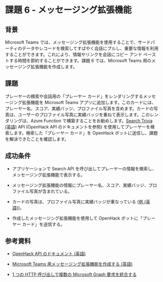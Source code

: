﻿# 課題 6 - メッセージング拡張機能

## 背景

Microsoft Teams では、メッセージング拡張機能を使用することで、サードパーティのデータやレコードを検索してすばやく会話にプルし、重要な情報を利用することができます。これにより、情報やリンクを会話にコピー アンド ペーストする時間を節約することができます。課題 6 では、Microsoft Teams 用のメッセージング拡張機能を作成します。

## 課題

プレーヤーの検索や会話用の「プレーヤー カード」をレンダリングするメッセージング拡張機能を Microsoft Teams アプリに追加します。このカードには、プレーヤー名、スコア、実績バッジ、プロファイル写真を含めます。カードの写真は、ユーザーのプロファイル写真に実績バッジを重ねて表示します。このレンダリングは、Azure Function で構築することをお勧めします。[Search Trivia (英語)](https://msopenhack.azurewebsites.net/swagger/ui/index#!/Trivia/Trivia_Search) API (OpenHack API のドキュメントを参照) を使用してプレーヤーを検索します。検索した「プレーヤー カード」を OpenHack ボットに送信し、課題を解決できたことを確認します。

## 成功条件

- アプリケーションで Search API を呼び出してプレーヤーの情報を検索し、メッセージング拡張機能で表示する。

- メッセージング拡張機能の情報にプレーヤー名、スコア、実績バッジ、プロファイル写真が含まれている。

- カードの写真は、プロファイル写真に実績バッジが重なっている ([例 (英語)](https://msopenhack.azurewebsites.net/content/msgext.png))。

- 作成したメッセージング拡張機能を使用して OpenHack ボットに「プレーヤー カード」を送信する。

## 参考資料

- [OpenHack API のドキュメント (英語)](https://aka.ms/msopenhackapi)

- [Microsoft Teams 用メッセージング拡張機能を作成する (英語)](https://docs.microsoft.com/ja-jp/microsoftteams/platform/concepts/messaging-extensions)

- [1 つの HTTP 呼び出しで複数の Microsoft Graph 要求を統合する](https://developer.microsoft.com/ja-jp/graph/docs/concepts/json_batching)
